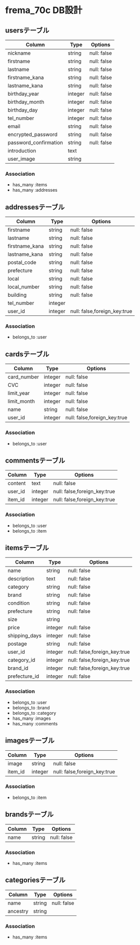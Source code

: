 # frema_70c DB設計

## usersテーブル

|Column|Type|Options|
|------|----|-------|
|nickname|string|null: false|
|firstname|string|null: false|
|lastname|string|null: false|
|firstname_kana|string|null: false|
|lastname_kana|string|null: false|
|birthday_year|integer|null: false|
|birthday_month|integer|null: false|
|birthday_day|integer|null: false|
|tel_number|integer|null: false|
|email|string|null: false|
|encrypted_password|string|null: false|
|password_confirmation|string|null: false|
|introduction|text||
|user_image|string||

### Association
- has_many :items
- has_many :addresses


## addressesテーブル

|Column|Type|Options|
|------|----|-------|
|firstname|string|null: false|
|lastname|string|null: false|
|firstname_kana|string|null: false|
|lastname_kana|string|null: false|
|postal_code|string|null: false|
|prefecture|string|null: false|
|local|string|null: false|
|local_number|string|null: false|
|building|string|null: false|
|tel_number|integer||
|user_id|integer|null: false,foreign_key:true|

### Association
- belongs_to :user

## cardsテーブル

|Column|Type|Options|
|------|----|-------|
|card_number|integer|null: false|
|CVC|integer|null: false|
|limit_year|integer|null: false|
|limit_month|integer|null: false|
|name|string|null: false|
|user_id|integer|null: false,foreign_key:true|

### Association
- belongs_to :user

## commentsテーブル

|Column|Type|Options|
|------|----|-------|
|content|text|null: false|
|user_id|integer|null: false,foreign_key:true|
|item_id|integer|null: false,foreign_key:true|

### Association
- belongs_to :user
- belongs_to :item

## itemsテーブル

|Column|Type|Options|
|------|----|-------|
|name|string|null: false|
|description|text|null: false|
|category|string|null: false|
|brand|string|null: false|
|condition|string|null: false|
|prefecture|string|null: false|
|size|string||
|price|integer|null: false|
|shipping_days|integer|null: false|
|postage|string|null: false|
|user_id|integer|null: false,foreign_key:true|
|category_id|integer|null: false,foreign_key:true|
|brand_id|integer|null: false,foreign_key:true|
|prefecture_id|integer|null: false|

### Association
- belongs_to :user
- belongs_to :brand
- belongs_to :category
- has_many :images
- has_many :comments


## imagesテーブル

|Column|Type|Options|
|------|----|-------|
|image|string|null: false|
|item_id|integer|null: false,foreign_key:true|

### Association
- belongs_to :item


## brandsテーブル

|Column|Type|Options|
|------|----|-------|
|name|string|null: false|

### Association
- has_many :items

## categoriesテーブル

|Column|Type|Options|
|------|----|-------|
|name|string|null: false|
|ancestry|string||

### Association
- has_many :items

